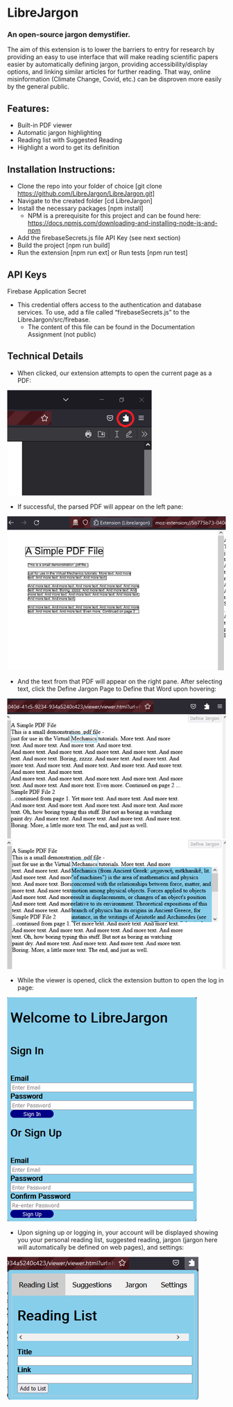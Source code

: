 # LibreJargon
### An open-source jargon demystifier.
The aim of this extension is to lower the barriers to entry for research by providing an easy to use interface that will make reading scientific papers easier by automatically defining jargon, providing accessibility/display options, and linking similar articles for further reading. That way, online misinformation (Climate Change, Covid, etc.) can be disproven more easily by the general public.

## Features:
- Built-in PDF viewer
- Automatic jargon highlighting
- Reading list with Suggested Reading
- Highlight a word to get its definition

## Installation Instructions:
- Clone the repo into your folder of choice [git clone https://github.com/LibreJargon/LibreJargon.git]
- Navigate to the created folder [cd LibreJargon]
- Install the necessary packages [npm install]
  - NPM is a prerequisite for this project and can be found here: https://docs.npmjs.com/downloading-and-installing-node-js-and-npm
- Add the firebaseSecrets.js file API Key (see next section)
- Build the project [npm run build]
- Run the extension [npm run ext] or Run tests [npm run test]

## API Keys
Firebase Application Secret
- This credential offers access to the authentication and database services. To use, add a file called “firebaseSecrets.js” to the LibreJargon/src/firebase.
  - The content of this file can be found in the Documentation Assignment (not public) 
  
## Technical Details
- When clicked, our extension attempts to open the current page as a PDF:

![](https://github.com/LibreJargon/LibreJargon/blob/readme-update/README_Pictures/image1.png)
- If successful, the parsed PDF will appear on the left pane:

![](https://github.com/LibreJargon/LibreJargon/blob/readme-update/README_Pictures/image2.png)

- And the text from that PDF will appear on the right pane. After selecting text, click the Define Jargon Page to Define that Word upon hovering:

![](https://github.com/LibreJargon/LibreJargon/blob/readme-update/README_Pictures/image3.png)
![](https://github.com/LibreJargon/LibreJargon/blob/readme-update/README_Pictures/image4.png)

- While the viewer is opened, click the extension button to open the log in page:

![](https://github.com/LibreJargon/LibreJargon/blob/readme-update/README_Pictures/image5.png)

- Upon signing up or logging in, your account will be displayed showing you your personal reading list, suggested reading, jargon (jargon here will automatically be defined on web pages), and settings:

![](https://github.com/LibreJargon/LibreJargon/blob/readme-update/README_Pictures/image6.png)
